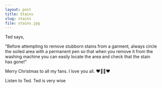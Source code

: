 ```yaml
---
layout: post
title: Stains
slug: stains
file: stains.jpg
---
```


Ted says,

"Before attempting to remove stubborn stains from a garment, always circle the soiled area with a permanent pen so that when you remove it from the washing machine you can easily locate the area and check that the stain has gone!"

Merry Christmas to all my fans.
I love you all. ❤️🎅🎄❤️

Listen to Ted.
Ted is very wise